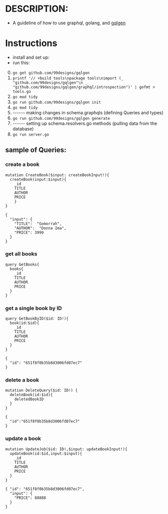 # DESCRIPTION:

- A guideline of how to use graphql, golang, and [gqlgen](https://www.github.com/99designs/gqlgen)

# Instructions

- install and set up:
- run this:

0. `go get github.com/99designs/gqlgen`
1. `printf '// +build tools\npackage tools\nimport (_ "github.com/99designs/gqlgen"\n _ "github.com/99designs/gqlgen/graphql/introspection")' | gofmt > tools.go`
2. `go mod tidy`
3. `go run github.com/99designs/gqlgen init`
4. `go mod tidy`
5. ------ making changes in schema.graphqls (defining Queries and types)
6. `go run github.com/99designs/gqlgen generate`
7. ------ setting up schema.resolvers.go methods (pulling data from the database)
8. `go run server.go`

## sample of Queries:

### create a book

```
mutation CreateBook($input: createBookInput!){
  createBook(input:$input){
    _id
    TITLE
    AUTHOR
    PRICE
	}
}
```

```
{
  "input": {
    "TITLE":  "Gomorrah",
    "AUTHOR":  "Donna Ima",
    "PRICE": 3999
  }
}
```

### get all books

```
query GetBooks{
  books{
    _id
    TITLE
    AUTHOR
    PRICE
  }
}
```

### get a single book by ID

```
query GetBookByID($id: ID!){
  book(id:$id){
    _id
    TITLE
    AUTHOR
    PRICE
  }
}
```

```
{
  "id": "651f8f0b35b8d3006fd07ec7"
}
```

### delete a book

```
mutation DeleteQuery($id: ID!) {
  deleteBook(id:$id){
    deletedBookID
  }
}
```

```
{
  "id":"651f8f0b35b8d3006fd07ec7"
}
```

### update a book

```
mutation UpdateJob($id: ID!,$input: updateBookInput!){
  updateBook(id:$id,input:$input){
    _id
    TITLE
    AUTHOR
    PRICE
  }
}
```

```
{ "id": "651f8f0b35b8d3006fd07ec7",
  "input": {
    "PRICE": 88888
  }
}
```
